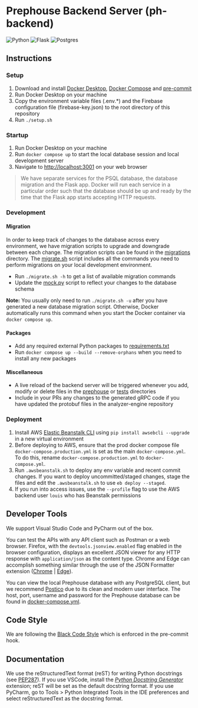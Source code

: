 # Prephouse Backend Server (ph-backend)

![Python](https://img.shields.io/badge/python-3670A0?style=for-the-badge&logo=python&logoColor=ffdd54)
![Flask](https://img.shields.io/badge/flask-%23000.svg?style=for-the-badge&logo=flask&logoColor=white)
![Postgres](https://img.shields.io/badge/postgres-%23316192.svg?style=for-the-badge&logo=postgresql&logoColor=white)

## Instructions

### Setup

1. Download and install [Docker Desktop][docker-desktop], [Docker Compose][docker-compose] and
   [pre-commit][pre-commit]
2. Run Docker Desktop on your machine
3. Copy the environment variable files (.env.\*) and the Firebase configuration
   file (firebase-key.json) to the root directory of this repository
4. Run `./setup.sh`

### Startup

1. Run Docker Desktop on your machine
2. Run `docker compose up` to start the local database session and local development server
3. Navigate to <http://localhost:3001> on your web browser

> We have separate services for the PSQL database, the database migration and the Flask app.
> Docker will run each service in a particular order such that the database should be up
> and ready by the time that the Flask app starts accepting HTTP requests.

### Development

#### Migration

In order to keep track of changes to the database across every environment, we have
migration scripts to upgrade and downgrade between each change. The migration scripts can
be found in the [migrations](/migrations) directory. The [migrate.sh](migrate.sh) script
includes all the commands you need to perform migrations on your local development environment.

- Run `./migrate.sh -h` to get a list of available migration commands
- Update the [mock.py](prephouse/mock.py) script to reflect your changes to the database schema

**Note:** You usually only need to run `./migrate.sh -u` after you have generated a new database
migration script. Otherwise, Docker automatically runs this command when you start the Docker
container via `docker compose up`.

#### Packages

- Add any required external Python packages to [requirements.txt](requirements.txt)
- Run `docker compose up --build --remove-orphans` when you need to install any new packages

#### Miscellaneous

- A live reload of the backend server will be triggered whenever you add, modify or delete files in
  the [prephouse](prephouse) or [tests](tests) directories
- Include in your PRs any changes to the generated gRPC code if you have updated the protobuf
  files in the analyzer-engine repository

[docker-desktop]: https://www.docker.com/products/docker-desktop
[docker-compose]: https://docs.docker.com/compose/install/
[pre-commit]: https://pre-commit.com/

### Deployment

1. Install AWS [Elastic Beanstalk CLI](https://github.com/aws/aws-elastic-beanstalk-cli-setup) using
   `pip install awsebcli --upgrade` in a new virtual environment
2. Before deploying to AWS, ensure that the prod docker compose file `docker-compose.production.yml`
   is set as the main `docker-compose.yml`. To do this, rename  `docker-compose.production.yml` to
   `docker-compose.yml`.
3. Run `.awsbeanstalk.sh` to deploy any env variable and recent commit changes. If you want to deploy
   uncommitted/staged changes, stage the files and edit the `.awsbeanstalk.sh` to use `eb deploy --staged`.
4. If you run into access issues, use the `--profile` flag to use the AWS backend user `louis` who has
   Beanstalk permissions

## Developer Tools

We support Visual Studio Code and PyCharm out of the box.

You can test the APIs with any API client such as Postman or a web browser. Firefox, with the
`devtools.jsonview.enabled` flag enabled in the browser configuration, displays an excellent
JSON viewer for any HTTP response with `application/json` as the content type. Chrome and Edge can
accomplish something similar through the use of the JSON Formatter extension
([Chrome][json-formatter-chrome] | [Edge][json-formatter-edge]).

You can view the local Prephouse database with any PostgreSQL client, but we recommend
[Postico][postico] due to its clean and modern user interface. The host, port, username
and password for the Prephouse database can be found in [docker-compose.yml](docker-compose.yml).

[json-formatter-chrome]: https://chrome.google.com/webstore/detail/json-formatter/bcjindcccaagfpapjjmafapmmgkkhgoa
[json-formatter-edge]: https://microsoftedge.microsoft.com/addons/detail/json-formatter-for-edge/njpoigijhgbionbfdbaopheedbpdoddi
[postico]: https://eggerapps.at/postico/

## Code Style

We are following the [Black Code Style][black-code-style] which is enforced in the pre-commit hook.

[pep8]: https://www.python.org/dev/peps/pep-0008/
[black-code-style]: https://black.readthedocs.io/en/stable/the_black_code_style/current_style.html

## Documentation

We use the reStructuredText format (reST) for writing Python docstrings (see [PEP287][]). If you use VSCode,
install the [_Python Docstring Generator_][vsc-ds-generator] extension; reST will be set as the default docstring
format. If you use PyCharm, go to Tools > Python Integrated Tools in the IDE preferences and select reStructuredText
as the docstring format.

[pep287]: https://www.python.org/dev/peps/pep-0287/
[vsc-ds-generator]: https://marketplace.visualstudio.com/items?itemName=njpwerner.autodocstring

